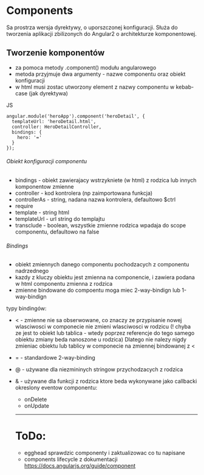 Components
==========

Sa prostrza wersja dyrektywy, o uporszczonej konfiguracji.
Służa do tworzenia aplikacji zbilizonych do Angular2 o architekturze komponentowej.

Tworzenie komponentów
---------------------

- za pomoca metody .component() modułu angularowego
- metoda przyjmuje dwa argumenty - nazwe componentu oraz obiekt konfiguracji
- w html musi zostac utworzony element z nazwy componentu w kebab-case (jak dyrektywa)

JS

    angular.module('heroApp').component('heroDetail', {
      templateUrl: 'heroDetail.html',
      controller: HeroDetailController,
      bindings: {
        hero: '='
      }
    });

###### Obiekt konfiguracji componentu

- bindings - obiekt zawierajacy wstrzykniete (w html) z rodzica lub innych komponentow zmienne
- controller - kod kontrolera (np zaimportowana funkcja)
- controllerAs - string, nadana nazwa kontrolera, defaultowo $ctrl
- require
- template - string html
- templateUrl - url string do templajtu
- transclude - boolean, wszystkie zmienne rodzica wpadaja do scope componentu, defaultowo na false

###### Bindings

- obiekt zmiennych danego componentu pochodzacych z componentu nadrzednego
- kazdy z kluczy obiektu jest zmienna na componencie, i zawiera podana w html componentu zmienna z rodzica
- zmienne bindowane do compoentu moga miec 2-way-bindign lub 1-way-bindign

typy bindingów:
- < - zmienne nie sa obserwowane, co znaczy ze przypisanie nowej wlasciwosci w componecie nie zmieni wlasciwosci w rodzicu (! chyba ze jest to obiekt lub tablica - wtedy poprzez referencje do tego samego obiektu zmiany beda nanoszone u rodzica) Dlatego nie nalezy nigdy zmieniac obiektu lub tablicy w componecie na zmiennej bindowanej z <
- = - standardowe 2-way-binding
- @ - używane dla niezmininych stringow przychodzacych z rodzica
- & - używane dla funkcji z rodzica ktore beda wykonywane jako callbacki okreslony eventow componentu:
  - onDelete
  - onUpdate

  ***

  # ToDo:
  - egghead sprawdzic componenty i zaktualizowac co tu napisane
  - components lifecycle z dokumentacji https://docs.angularjs.org/guide/component
